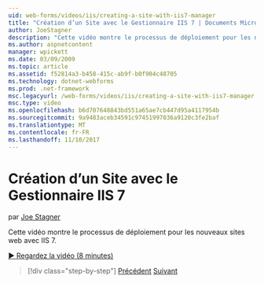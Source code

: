 ```yaml
---
uid: web-forms/videos/iis/creating-a-site-with-iis7-manager
title: "Création d’un Site avec le Gestionnaire IIS 7 | Documents Microsoft"
author: JoeStagner
description: "Cette vidéo montre le processus de déploiement pour les nouveaux sites web avec IIS 7."
ms.author: aspnetcontent
manager: wpickett
ms.date: 03/09/2009
ms.topic: article
ms.assetid: f52814a3-b458-415c-ab9f-b0f904c48705
ms.technology: dotnet-webforms
ms.prod: .net-framework
msc.legacyurl: /web-forms/videos/iis/creating-a-site-with-iis7-manager
msc.type: video
ms.openlocfilehash: b6d707648843bd551a65ae7cb447d95a4117954b
ms.sourcegitcommit: 9a9483aceb34591c97451997036a9120c3fe2baf
ms.translationtype: MT
ms.contentlocale: fr-FR
ms.lasthandoff: 11/10/2017
---
```

<a name="creating-a-site-with-iis7-manager"></a>Création d’un Site avec le Gestionnaire IIS 7
====================
par [Joe Stagner](https://github.com/JoeStagner)

Cette vidéo montre le processus de déploiement pour les nouveaux sites web avec IIS 7.

[&#9654; Regardez la vidéo (8 minutes)](https://channel9.msdn.com/Blogs/ASP-NET-Site-Videos/creating-a-site-with-iis7-manager)

>[!div class="step-by-step"]
[Précédent](troubleshooting-production-aspnet-apps.md)
[Suivant](installing-ftp7.md)
